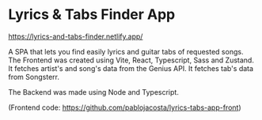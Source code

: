 # Lyrics & Tabs Finder App
https://lyrics-and-tabs-finder.netlify.app/

A SPA that lets you find easily lyrics and guitar tabs of requested songs.
The Frontend was created using Vite, React, Typescript, Sass and Zustand.
It fetches artist's and song's data from the Genius API.
It fetches tab's data from Songsterr.

The Backend was made using Node and Typescript.

(Frontend code: https://github.com/pablojacosta/lyrics-tabs-app-front)



